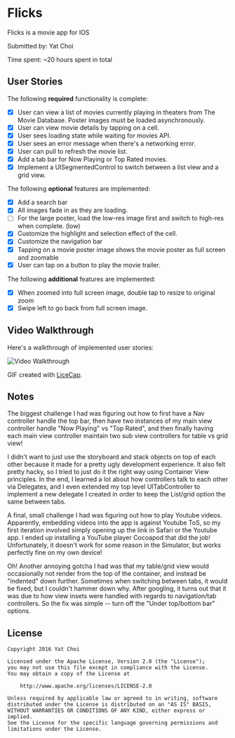 # Flicks

Flicks is a movie app for IOS

Submitted by: Yat Choi

Time spent: ~20 hours spent in total

## User Stories

The following **required** functionality is complete:

* [x] User can view a list of movies currently playing in theaters from The Movie Database. Poster images must be loaded asynchronously.
* [x] User can view movie details by tapping on a cell.
* [x] User sees loading state while waiting for movies API.
* [x] User sees an error message when there's a networking error.
* [x] User can pull to refresh the movie list.
* [x] Add a tab bar for Now Playing or Top Rated movies.
* [x] Implement a UISegmentedControl to switch between a list view and a grid view.

The following **optional** features are implemented:
* [x] Add a search bar
* [x] All images fade in as they are loading.
* [ ] For the large poster, load the low-res image first and switch to high-res when complete. (low)
* [x] Customize the highlight and selection effect of the cell.
* [x] Customize the navigation bar
* [x] Tapping on a movie poster image shows the movie poster as full screen and zoomable
* [x] User can tap on a button to play the movie trailer.

The following **additional** features are implemented:

- [x] When zoomed into full screen image, double tap to resize to original zoom
- [x] Swipe left to go back from full screen image.

## Video Walkthrough

Here's a walkthrough of implemented user stories:

<img src='http://imgur.com/PSvqhq3.gif' title='Video Walkthrough' width='' alt='Video Walkthrough' />

GIF created with [LiceCap](http://www.cockos.com/licecap/).

## Notes

The biggest challenge I had was figuring out how to first have a Nav controller handle the top bar,
then have two instances of my main view controller handle "Now Playing" vs "Top Rated", and then
finally having each main view controller maintain two sub view controllers for table vs grid view!

I didn't want to just use the storyboard and stack objects on top of each other because it made
for a pretty ugly development experience. It also felt pretty hacky, so I tried to just do it the
right way using Container View principles. In the end, I learned a lot about how controllers talk
to each other via Delegates, and I even extended my top level UITabController to implement a
new delegate I created in order to keep the List/grid option the same between tabs.

A final, small challenge I had was figuring out how to play Youtube videos. Apparently, embedding
videos into the app is against Youtube ToS, so my first iteration involved simply opening up the
link in Safari or the Youtube app. I ended up installing a YouTube player Cocoapod that did the job!
Unfortunately, it doesn't work for some reason in the Simulator, but works perfectly fine on my
own device!

Oh! Another annoying gotcha I had was that my table/grid view would occasionally not render from
the top of the container, and instead be "indented" down further. Sometimes when switching between
tabs, it would be fixed, but I couldn't hammer down why. After googling, it turns out that it was
due to how view insets were handled with regards to navigation/tab controllers. So the fix was
simple -- turn off the "Under top/bottom bar" options.

## License

    Copyright 2016 Yat Choi

    Licensed under the Apache License, Version 2.0 (the "License");
    you may not use this file except in compliance with the License.
    You may obtain a copy of the License at

        http://www.apache.org/licenses/LICENSE-2.0

    Unless required by applicable law or agreed to in writing, software
    distributed under the License is distributed on an "AS IS" BASIS,
    WITHOUT WARRANTIES OR CONDITIONS OF ANY KIND, either express or implied.
    See the License for the specific language governing permissions and
    limitations under the License.
